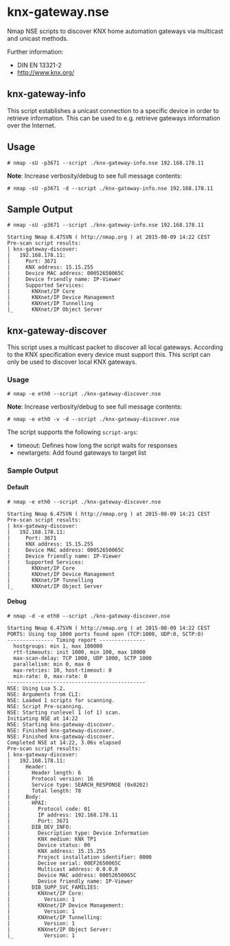 # knx-gateway.nse
Nmap NSE scripts to discover KNX home automation gateways via multicast and unicast methods.

Further information:
* DIN EN 13321-2
* http://www.knx.org/

## knx-gateway-info

This script establishes a unicast connection to a specific device in order to retrieve information. This can be used to e.g. retrieve gateways information over the Internet.

## Usage

```
# nmap -sU -p3671 --script ./knx-gateway-info.nse 192.168.178.11
```

**Note**: Increase verbosity/debug to see full message contents:

```
# nmap -sU -p3671 -d --script ./knx-gateway-info.nse 192.168.178.11
```

## Sample Output

```
# nmap -sU -p3671 --script ./knx-gateway-info.nse 192.168.178.11

Starting Nmap 6.47SVN ( http://nmap.org ) at 2015-08-09 14:22 CEST
Pre-scan script results:
| knx-gateway-discover:
|   192.168.178.11:
|     Port: 3671
|     KNX address: 15.15.255
|     Device MAC address: 00052650065C
|     Device friendly name: IP-Viewer
|     Supported Services:
|       KNXnet/IP Core
|       KNXnet/IP Device Management
|       KNXnet/IP Tunnelling
|_      KNXnet/IP Object Server
```

## knx-gateway-discover

This script uses a multicast packet to discover all local gateways. According to the KNX specification every device must support this. This script can only be used to discover local KNX gateways.

### Usage

```
# nmap -e eth0 --script ./knx-gateway-discover.nse
```

**Note**: Increase verbosity/debug to see full message contents:

```
# nmap -e eth0 -v -d --script ./knx-gateway-discover.nse
```

The script supports the following `script-args`:
* timeout: Defines how long the script waits for responses
* newtargets: Add found gateways to target list

### Sample Output

#### Default

```
# nmap -e eth0 --script ./knx-gateway-discover.nse

Starting Nmap 6.47SVN ( http://nmap.org ) at 2015-08-09 14:21 CEST
Pre-scan script results:
| knx-gateway-discover:
|   192.168.178.11:
|     Port: 3671
|     KNX address: 15.15.255
|     Device MAC address: 00052650065C
|     Device friendly name: IP-Viewer
|     Supported Services:
|       KNXnet/IP Core
|       KNXnet/IP Device Management
|       KNXnet/IP Tunnelling
|_      KNXnet/IP Object Server
```

#### Debug

```
# nmap -d -e eth0 --script ./knx-gateway-discover.nse

Starting Nmap 6.47SVN ( http://nmap.org ) at 2015-08-09 14:22 CEST
PORTS: Using top 1000 ports found open (TCP:1000, UDP:0, SCTP:0)
--------------- Timing report ---------------
  hostgroups: min 1, max 100000
  rtt-timeouts: init 1000, min 100, max 10000
  max-scan-delay: TCP 1000, UDP 1000, SCTP 1000
  parallelism: min 0, max 0
  max-retries: 10, host-timeout: 0
  min-rate: 0, max-rate: 0
---------------------------------------------
NSE: Using Lua 5.2.
NSE: Arguments from CLI:
NSE: Loaded 1 scripts for scanning.
NSE: Script Pre-scanning.
NSE: Starting runlevel 1 (of 1) scan.
Initiating NSE at 14:22
NSE: Starting knx-gateway-discover.
NSE: Finished knx-gateway-discover.
NSE: Finished knx-gateway-discover.
Completed NSE at 14:22, 3.06s elapsed
Pre-scan script results:
| knx-gateway-discover:
|   192.168.178.11:
|     Header:
|       Header length: 6
|       Protocol version: 16
|       Service type: SEARCH_RESPONSE (0x0202)
|       Total length: 78
|     Body:
|       HPAI:
|         Protocol code: 01
|         IP address: 192.168.178.11
|         Port: 3671
|       DIB_DEV_INFO:
|         Description type: Device Information
|         KNX medium: KNX TP1
|         Device status: 00
|         KNX address: 15.15.255
|         Project installation identifier: 0000
|         Decive serial: 00EF2650065C
|         Multicast address: 0.0.0.0
|         Device MAC address: 00052650065C
|         Device friendly name: IP-Viewer
|       DIB_SUPP_SVC_FAMILIES:
|         KNXnet/IP Core:
|           Version: 1
|         KNXnet/IP Device Management:
|           Version: 1
|         KNXnet/IP Tunnelling:
|           Version: 1
|         KNXnet/IP Object Server:
|_          Version: 1
```
